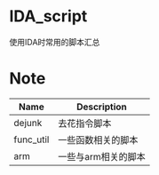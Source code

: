 # IDA_script
使用IDA时常用的脚本汇总

# Note
| Name | Description |
| - | - |
| dejunk | 去花指令脚本 |
| func_util | 一些函数相关的脚本 |
| arm | 一些与arm相关的脚本 |
